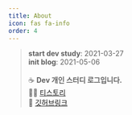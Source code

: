 ```yaml
---
title: About
icon: fas fa-info
order: 4
---
```


> **start dev study**: 2021-03-27<br>
> **init blog**: 2021-05-06<br><br>
☕ **Dev 개인 스터디 로그입니다.**<br>
🧙‍♂️ [티스토리](https://y-oni.tistory.com)<br>
👀 [깃허브링크](https://github.com/yyyy-oniiii)<br>
